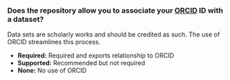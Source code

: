 ### Does the repository allow you to associate your [ORCID](https://orcid.org) ID with a dataset?

Data sets are scholarly works and should be credited as such.  The use of ORCID streamlines this process.

* **Required:**  Required and exports relationship to ORCID
* **Supported:**  Recommended but not required
* **None:**  No use of ORCID
